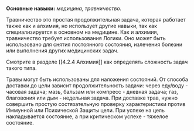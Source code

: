**Основные навыки:** *медицина, травничество.*

Травничество это простая продолжительная задача, которая работает также как и алхимия, но использует другие навыки, так как специализируется в основном на медицине. Как и алхимия, травничество требует использования Логики. Оно может быть использовано для снятия постоянного состояния, излечения болезни или выполнения других медицинских задач.

Смотрите в разделе [[4.2.4 Алхимия]] как определять сложность задач такого типа.

Травы могут быть использованы для наложения состояний. От способа доставки до цели зависит продолжительность задачи: через еду/воду - часовая задача; мазь, бальзам или компресс - дневная задача; газ, благовония или дым - недельная задача. При доставке трав, нужно совершить простую состязательную проверку характеристики против Иммунной или Психической Защиты цели. При успехе на цель накладывается состояние, а при критическом успехе - тяжелое состояние.